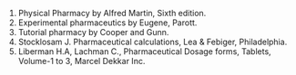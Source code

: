 1. Physical Pharmacy by Alfred Martin, Sixth edition.<br>
2. Experimental pharmaceutics by Eugene, Parott.<br>
3. Tutorial pharmacy by Cooper and Gunn.<br>
4. Stocklosam J. Pharmaceutical calculations, Lea & Febiger, Philadelphia.<br>
5. Liberman H.A, Lachman C., Pharmaceutical Dosage forms, Tablets, Volume-1 to 3, Marcel Dekkar Inc.
